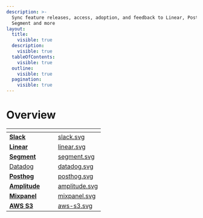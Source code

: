 ```yaml
---
description: >-
  Sync feature releases, access, adoption, and feedback to Linear, PostHog,
  Segment and more
layout:
  title:
    visible: true
  description:
    visible: true
  tableOfContents:
    visible: true
  outline:
    visible: true
  pagination:
    visible: true
---
```


# Overview

<table data-view="cards" data-full-width="true"><thead><tr><th></th><th></th><th></th><th data-hidden data-card-cover data-type="files"></th></tr></thead><tbody><tr><td><a href="slack.md"><strong>Slack</strong></a></td><td></td><td></td><td><a href="../.gitbook/assets/slack.svg">slack.svg</a></td></tr><tr><td><a href="linear.md"><strong>Linear</strong></a></td><td></td><td></td><td><a href="../.gitbook/assets/linear.svg">linear.svg</a></td></tr><tr><td><a href="segment.md"><strong>Segment</strong></a></td><td></td><td></td><td><a href="../.gitbook/assets/segment.svg">segment.svg</a></td></tr><tr><td><a href="datadog.md">Datadog</a></td><td></td><td></td><td><a href="../.gitbook/assets/datadog.svg">datadog.svg</a></td></tr><tr><td><a href="posthog.md"><strong>Posthog</strong></a></td><td></td><td></td><td><a href="../.gitbook/assets/posthog.svg">posthog.svg</a></td></tr><tr><td><a href="amplitude.md"><strong>Amplitude</strong></a></td><td></td><td></td><td><a href="../.gitbook/assets/amplitude.svg">amplitude.svg</a></td></tr><tr><td><a href="mixpanel.md"><strong>Mixpanel</strong></a></td><td></td><td></td><td><a href="../.gitbook/assets/mixpanel.svg">mixpanel.svg</a></td></tr><tr><td><a href="aws-s3.md"><strong>AWS S3</strong></a></td><td></td><td></td><td><a href="../.gitbook/assets/aws-s3.svg">aws-s3.svg</a></td></tr></tbody></table>

